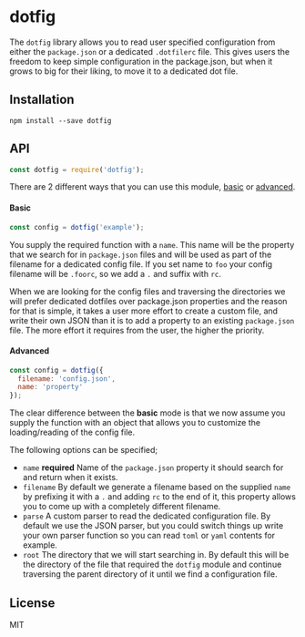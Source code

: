 # dotfig

The `dotfig` library allows you to read user specified configuration from either
the `package.json` or a dedicated `.dotfilerc` file. This gives users the freedom
to keep simple configuration in the package.json, but when it grows to big for
their liking, to move it to a dedicated dot file.

## Installation

```
npm install --save dotfig
```

## API

```js
const dotfig = require('dotfig');
```

There are 2 different ways that you can use this module, [basic](#basic) or
[advanced](#advanced).

#### Basic

```js
const config = dotfig('example');
```

You supply the required function with a `name`. This name will be the property
that we search for in `package.json` files and will be used as part of the
filename for a dedicated config file. If you set name to `foo` your config
filename will be `.foorc`, so we add a `.` and suffix with `rc`.

When we are looking for the config files and traversing the directories we
will prefer dedicated dotfiles over package.json properties and the reason for
that is simple, it takes a user more effort to create a custom file, and write
their own JSON than it is to add a property to an existing `package.json` file.
The more effort it requires from the user, the higher the priority.

#### Advanced

```js
const config = dotfig({
  filename: 'config.json',
  name: 'property'
});
```

The clear difference between the **basic** mode is that we now assume you supply
the function with an object that allows you to customize the loading/reading of
the config file.

The following options can be specified;

- `name` **required** Name of the `package.json` property it should search for
  and return when it exists.
- `filename` By default we generate a filename based on the supplied `name` by
  prefixing it with a `.` and adding `rc` to the end of it, this property allows
  you to come up with a completely different filename.
- `parse` A custom parser to read the dedicated configuration file. By default
  we use the JSON parser, but you could switch things up write your own parser
  function so you can read `toml` or `yaml` contents for example.
- `root` The directory that we will start searching in. By default this will be
  the directory of the file that required the `dotfig` module and continue
  traversing the parent directory of it until we find a configuration file.

## License

MIT
